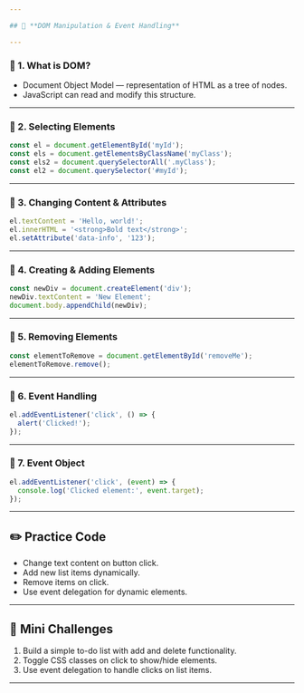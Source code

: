 ```yaml
---

## 📘 **DOM Manipulation & Event Handling**

---
```


### 🔹 1. What is DOM?

* Document Object Model — representation of HTML as a tree of nodes.
* JavaScript can read and modify this structure.

---

### 🔹 2. Selecting Elements

```javascript
const el = document.getElementById('myId');
const els = document.getElementsByClassName('myClass');
const els2 = document.querySelectorAll('.myClass');
const el2 = document.querySelector('#myId');
```

---

### 🔹 3. Changing Content & Attributes

```javascript
el.textContent = 'Hello, world!';
el.innerHTML = '<strong>Bold text</strong>';
el.setAttribute('data-info', '123');
```

---

### 🔹 4. Creating & Adding Elements

```javascript
const newDiv = document.createElement('div');
newDiv.textContent = 'New Element';
document.body.appendChild(newDiv);
```

---

### 🔹 5. Removing Elements

```javascript
const elementToRemove = document.getElementById('removeMe');
elementToRemove.remove();
```

---

### 🔹 6. Event Handling

```javascript
el.addEventListener('click', () => {
  alert('Clicked!');
});
```

---

### 🔹 7. Event Object

```javascript
el.addEventListener('click', (event) => {
  console.log('Clicked element:', event.target);
});
```

---

## ✏️ Practice Code

* Change text content on button click.
* Add new list items dynamically.
* Remove items on click.
* Use event delegation for dynamic elements.

---

## 🎯 Mini Challenges

1. Build a simple to-do list with add and delete functionality.
2. Toggle CSS classes on click to show/hide elements.
3. Use event delegation to handle clicks on list items.

---

